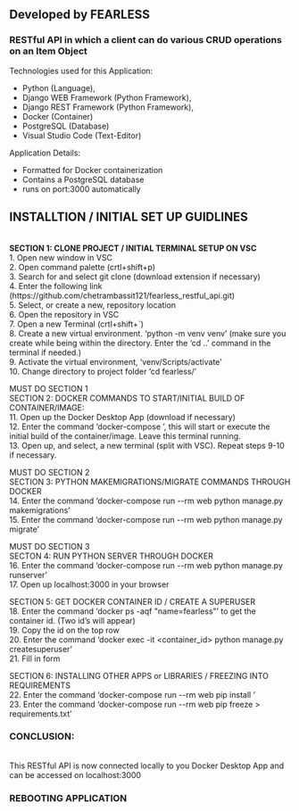 <h2>Developed by FEARLESS</h2>
<h3>RESTful API in which a client can do various CRUD operations on an Item Object</h3>

Technologies used for this Application:
- Python (Language), 
- Django WEB Framework (Python Framework), 
- Django REST Framework (Python Framework),
- Docker (Container)
- PostgreSQL (Database)
- Visual Studio Code (Text-Editor)

Application Details:
- Formatted for Docker containerization 
- Contains a PostgreSQL database
- runs on port:3000 automatically 

<h2>INSTALLTION / INITIAL SET UP GUIDLINES</h2><br>
<b>SECTION 1: CLONE PROJECT / INITIAL TERMINAL SETUP ON VSC </b><br>
1.	Open new window in VSC<br>
2.	Open command palette (crtl+shift+p)<br>
3.	Search for and select git clone (download extension if necessary)<br>
4.	Enter the following link (https://github.com/chetrambassit121/fearless_restful_api.git)<br> 
5.	Select, or create a new, repository location<br>
6.	Open the repository in VSC<br>
7.	Open a new Terminal (crtl+shift+`)<br>
8.	Create a new virtual environment. ‘python -m venv venv’ (make sure you create while being within the directory. Enter the ‘cd ..’ command in the terminal if needed.)<br>
9.	Activate the virtual environment, ‘venv/Scripts/activate’<br>
10.	Change directory to project folder ‘cd fearless/’<br>


MUST DO SECTION 1<br>
SECTION 2: DOCKER COMMANDS TO START/INITIAL BUILD OF CONTAINER/IMAGE:<br>
11.	 Open up the Docker Desktop App (download if necessary)<br>
12.	 Enter the command ‘docker-compose ’, this will start or execute the initial build of the container/image. Leave this terminal running.<br>
13.	 Open up, and select, a new terminal (split with VSC). Repeat steps 9-10 if necessary.<br>


MUST DO SECTION 2<br>
SECTION 3: PYTHON MAKEMIGRATIONS/MIGRATE COMMANDS THROUGH DOCKER<br>
14.	 Enter the command ‘docker-compose run --rm web python manage.py makemigrations’<br>
15.	 Enter the command ‘docker-compose run --rm web python manage.py migrate’<br>

MUST DO SECTION 3<br>
SECTON 4: RUN PYTHON SERVER THROUGH DOCKER<br>
16.	Enter the command ‘docker-compose run --rm web python manage.py runserver’<br>
17.	Open up localhost:3000 in your browser<br>


SECTION 5: GET DOCKER CONTAINER ID / CREATE A SUPERUSER<br>
18.	Enter the command ‘docker ps -aqf "name=fearless"’ to get the container id. (Two id’s will appear)<br>
19.	Copy the id on the top row<br>
20.	Enter the command ‘docker exec -it <container_id> python manage.py createsuperuser’<br>
21.	Fill in form<br>


SECTION 6: INSTALLING OTHER APPS or LIBRARIES / FREEZING INTO REQUIREMENTS<br>
22.	Enter the command ‘docker-compose run --rm web pip install <name>’<br>
23.	Enter the command ‘docker-compose run --rm web pip freeze > requirements.txt’<br>

  
<h3>CONCLUSION:</h3><br>
This RESTful API is now connected locally to you Docker Desktop App and can be accessed on localhost:3000  <br>
  

<h3>REBOOTING APPLICATION</h3><br>





